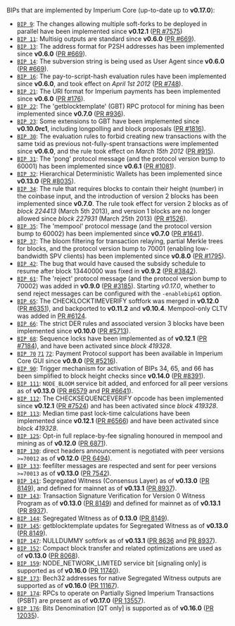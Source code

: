 BIPs that are implemented by Imperium Core (up-to-date up to **v0.17.0**):

* [`BIP 9`](https://github.com/imperium/bips/blob/master/bip-0009.mediawiki): The changes allowing multiple soft-forks to be deployed in parallel have been implemented since **v0.12.1**  ([PR #7575](https://github.com/imperium/imperium/pull/7575))
* [`BIP 11`](https://github.com/imperium/bips/blob/master/bip-0011.mediawiki): Multisig outputs are standard since **v0.6.0** ([PR #669](https://github.com/imperium/imperium/pull/669)).
* [`BIP 13`](https://github.com/imperium/bips/blob/master/bip-0013.mediawiki): The address format for P2SH addresses has been implemented since **v0.6.0** ([PR #669](https://github.com/imperium/imperium/pull/669)).
* [`BIP 14`](https://github.com/imperium/bips/blob/master/bip-0014.mediawiki): The subversion string is being used as User Agent since **v0.6.0** ([PR #669](https://github.com/imperium/imperium/pull/669)).
* [`BIP 16`](https://github.com/imperium/bips/blob/master/bip-0016.mediawiki): The pay-to-script-hash evaluation rules have been implemented since **v0.6.0**, and took effect on *April 1st 2012* ([PR #748](https://github.com/imperium/imperium/pull/748)).
* [`BIP 21`](https://github.com/imperium/bips/blob/master/bip-0021.mediawiki): The URI format for Imperium payments has been implemented since **v0.6.0** ([PR #176](https://github.com/imperium/imperium/pull/176)).
* [`BIP 22`](https://github.com/imperium/bips/blob/master/bip-0022.mediawiki): The 'getblocktemplate' (GBT) RPC protocol for mining has been implemented since **v0.7.0** ([PR #936](https://github.com/imperium/imperium/pull/936)).
* [`BIP 23`](https://github.com/imperium/bips/blob/master/bip-0023.mediawiki): Some extensions to GBT have been implemented since **v0.10.0rc1**, including longpolling and block proposals ([PR #1816](https://github.com/imperium/imperium/pull/1816)).
* [`BIP 30`](https://github.com/imperium/bips/blob/master/bip-0030.mediawiki): The evaluation rules to forbid creating new transactions with the same txid as previous not-fully-spent transactions were implemented since **v0.6.0**, and the rule took effect on *March 15th 2012* ([PR #915](https://github.com/imperium/imperium/pull/915)).
* [`BIP 31`](https://github.com/imperium/bips/blob/master/bip-0031.mediawiki): The 'pong' protocol message (and the protocol version bump to 60001) has been implemented since **v0.6.1** ([PR #1081](https://github.com/imperium/imperium/pull/1081)).
* [`BIP 32`](https://github.com/imperium/bips/blob/master/bip-0032.mediawiki): Hierarchical Deterministic Wallets has been implemented since **v0.13.0** ([PR #8035](https://github.com/imperium/imperium/pull/8035)).
* [`BIP 34`](https://github.com/imperium/bips/blob/master/bip-0034.mediawiki): The rule that requires blocks to contain their height (number) in the coinbase input, and the introduction of version 2 blocks has been implemented since **v0.7.0**. The rule took effect for version 2 blocks as of *block 224413* (March 5th 2013), and version 1 blocks are no longer allowed since *block 227931* (March 25th 2013) ([PR #1526](https://github.com/imperium/imperium/pull/1526)).
* [`BIP 35`](https://github.com/imperium/bips/blob/master/bip-0035.mediawiki): The 'mempool' protocol message (and the protocol version bump to 60002) has been implemented since **v0.7.0** ([PR #1641](https://github.com/imperium/imperium/pull/1641)).
* [`BIP 37`](https://github.com/imperium/bips/blob/master/bip-0037.mediawiki): The bloom filtering for transaction relaying, partial Merkle trees for blocks, and the protocol version bump to 70001 (enabling low-bandwidth SPV clients) has been implemented since **v0.8.0** ([PR #1795](https://github.com/imperium/imperium/pull/1795)).
* [`BIP 42`](https://github.com/imperium/bips/blob/master/bip-0042.mediawiki): The bug that would have caused the subsidy schedule to resume after block 13440000 was fixed in **v0.9.2** ([PR #3842](https://github.com/imperium/imperium/pull/3842)).
* [`BIP 61`](https://github.com/imperium/bips/blob/master/bip-0061.mediawiki): The 'reject' protocol message (and the protocol version bump to 70002) was added in **v0.9.0** ([PR #3185](https://github.com/imperium/imperium/pull/3185)). Starting *v0.17.0*, whether to send reject messages can be configured with the `-enablebip61` option.
* [`BIP 65`](https://github.com/imperium/bips/blob/master/bip-0065.mediawiki): The CHECKLOCKTIMEVERIFY softfork was merged in **v0.12.0** ([PR #6351](https://github.com/imperium/imperium/pull/6351)), and backported to **v0.11.2** and **v0.10.4**. Mempool-only CLTV was added in [PR #6124](https://github.com/imperium/imperium/pull/6124).
* [`BIP 66`](https://github.com/imperium/bips/blob/master/bip-0066.mediawiki): The strict DER rules and associated version 3 blocks have been implemented since **v0.10.0** ([PR #5713](https://github.com/imperium/imperium/pull/5713)).
* [`BIP 68`](https://github.com/imperium/bips/blob/master/bip-0068.mediawiki): Sequence locks have been implemented as of **v0.12.1**  ([PR #7184](https://github.com/imperium/imperium/pull/7184)), and have been activated since *block 419328*.
* [`BIP 70`](https://github.com/imperium/bips/blob/master/bip-0070.mediawiki) [`71`](https://github.com/imperium/bips/blob/master/bip-0071.mediawiki) [`72`](https://github.com/imperium/bips/blob/master/bip-0072.mediawiki): Payment Protocol support has been available in Imperium Core GUI since **v0.9.0** ([PR #5216](https://github.com/imperium/imperium/pull/5216)).
* [`BIP 90`](https://github.com/imperium/bips/blob/master/bip-0090.mediawiki): Trigger mechanism for activation of BIPs 34, 65, and 66 has been simplified to block height checks since **v0.14.0** ([PR #8391](https://github.com/imperium/imperium/pull/8391)).
* [`BIP 111`](https://github.com/imperium/bips/blob/master/bip-0111.mediawiki): `NODE_BLOOM` service bit added, and enforced for all peer versions as of **v0.13.0** ([PR #6579](https://github.com/imperium/imperium/pull/6579) and [PR #6641](https://github.com/imperium/imperium/pull/6641)).
* [`BIP 112`](https://github.com/imperium/bips/blob/master/bip-0112.mediawiki): The CHECKSEQUENCEVERIFY opcode has been implemented since **v0.12.1** ([PR #7524](https://github.com/imperium/imperium/pull/7524)) and has been activated since *block 419328*.
* [`BIP 113`](https://github.com/imperium/bips/blob/master/bip-0113.mediawiki): Median time past lock-time calculations have been implemented since **v0.12.1** ([PR #6566](https://github.com/imperium/imperium/pull/6566)) and have been activated since *block 419328*.
* [`BIP 125`](https://github.com/imperium/bips/blob/master/bip-0125.mediawiki): Opt-in full replace-by-fee signaling honoured in mempool and mining as of **v0.12.0** ([PR 6871](https://github.com/imperium/imperium/pull/6871)).
* [`BIP 130`](https://github.com/imperium/bips/blob/master/bip-0130.mediawiki): direct headers announcement is negotiated with peer versions `>=70012` as of **v0.12.0** ([PR 6494](https://github.com/imperium/imperium/pull/6494)).
* [`BIP 133`](https://github.com/imperium/bips/blob/master/bip-0133.mediawiki): feefilter messages are respected and sent for peer versions `>=70013` as of **v0.13.0** ([PR 7542](https://github.com/imperium/imperium/pull/7542)).
* [`BIP 141`](https://github.com/imperium/bips/blob/master/bip-0141.mediawiki): Segregated Witness (Consensus Layer) as of **v0.13.0** ([PR 8149](https://github.com/imperium/imperium/pull/8149)), and defined for mainnet as of **v0.13.1** ([PR 8937](https://github.com/imperium/imperium/pull/8937)).
* [`BIP 143`](https://github.com/imperium/bips/blob/master/bip-0143.mediawiki): Transaction Signature Verification for Version 0 Witness Program as of **v0.13.0** ([PR 8149](https://github.com/imperium/imperium/pull/8149)) and defined for mainnet as of **v0.13.1** ([PR 8937](https://github.com/imperium/imperium/pull/8937)).
* [`BIP 144`](https://github.com/imperium/bips/blob/master/bip-0144.mediawiki): Segregated Witness as of **0.13.0** ([PR 8149](https://github.com/imperium/imperium/pull/8149)).
* [`BIP 145`](https://github.com/imperium/bips/blob/master/bip-0145.mediawiki): getblocktemplate updates for Segregated Witness as of **v0.13.0** ([PR 8149](https://github.com/imperium/imperium/pull/8149)).
* [`BIP 147`](https://github.com/imperium/bips/blob/master/bip-0147.mediawiki): NULLDUMMY softfork as of **v0.13.1** ([PR 8636](https://github.com/imperium/imperium/pull/8636) and [PR 8937](https://github.com/imperium/imperium/pull/8937)).
* [`BIP 152`](https://github.com/imperium/bips/blob/master/bip-0152.mediawiki): Compact block transfer and related optimizations are used as of **v0.13.0** ([PR 8068](https://github.com/imperium/imperium/pull/8068)).
* [`BIP 159`](https://github.com/imperium/bips/blob/master/bip-0159.mediawiki): NODE_NETWORK_LIMITED service bit [signaling only] is supported as of **v0.16.0** ([PR 11740](https://github.com/imperium/imperium/pull/11740)).
* [`BIP 173`](https://github.com/imperium/bips/blob/master/bip-0173.mediawiki): Bech32 addresses for native Segregated Witness outputs are supported as of **v0.16.0** ([PR 11167](https://github.com/imperium/imperium/pull/11167)).
* [`BIP 174`](https://github.com/imperium/bips/blob/master/bip-0174.mediawiki): RPCs to operate on Partially Signed Imperium Transactions (PSBT) are present as of **v0.17.0** ([PR 13557](https://github.com/imperium/imperium/pull/13557)).
* [`BIP 176`](https://github.com/imperium/bips/blob/master/bip-0176.mediawiki): Bits Denomination [QT only] is supported as of **v0.16.0** ([PR 12035](https://github.com/imperium/imperium/pull/12035)).
